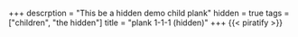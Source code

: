+++
descrption = "This be a hidden demo child plank"
hidden = true
tags = ["children", "the hidden"]
title = "plank 1-1-1 (hidden)"
+++
{{< piratify >}}